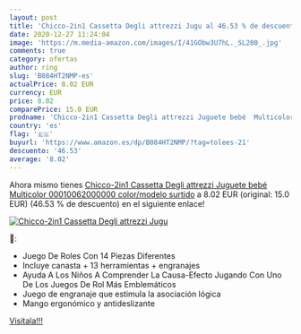 ```yaml
---
layout: post
title: 'Chicco-2in1 Cassetta Degli attrezzi Jugu al 46.53 % de descuento'
date: 2020-12-27 11:24:04
image: 'https://m.media-amazon.com/images/I/41GObw3U7hL._SL200_.jpg'
comments: true
category: ofertas
author: ring
slug: 'B084HT2NMP-es'
actualPrice: 8.02 EUR
currency: EUR
price: 8.02
comparePrice: 15.0 EUR
prodname: 'Chicco-2in1 Cassetta Degli attrezzi Juguete bebé  Multicolor  00010062000000    color/modelo surtido'
country: 'es'
flag: '🇪🇸'
buyurl: 'https://www.amazon.es/dp/B084HT2NMP/?tag=tolees-21'
descuento: '46.53'
average: '8.02'
---
```


Ahora mismo tienes [Chicco-2in1 Cassetta Degli attrezzi Juguete bebé  Multicolor  00010062000000    color/modelo surtido](https://www.amazon.es/dp/B084HT2NMP/?tag=tolees-21) a 8.02 EUR (original: 15.0 EUR) (46.53 %  de descuento) en el siguiente enlace!

[![Chicco-2in1 Cassetta Degli attrezzi Jugu](https://m.media-amazon.com/images/I/41GObw3U7hL._SL200_.jpg)](https://www.amazon.es/dp/B084HT2NMP/?tag=tolees-21)

🔎:

- Juego De Roles Con 14 Piezas Diferentes
- Incluye canasta + 13 herramientas + engranajes
- Ayuda A Los Niños A Comprender La Causa-Efecto Jugando Con Uno De Los Juegos De Rol Más Emblemáticos
- Juego de engranaje que estimula la asociación lógica
- Mango ergonómico y antideslizante

[Visítala!!!](https://www.amazon.es/dp/B084HT2NMP/?tag=tolees-21)
